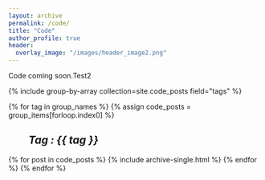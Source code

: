 ```yaml
---
layout: archive
permalink: /code/
title: "Code"
author_profile: true
header:
  overlay_image: "/images/header_image2.png"
---
```

Code coming soon.Test2

{% include group-by-array collection=site.code_posts field="tags" %}

{% for tag in group_names %}
  {% assign code_posts = group_items[forloop.index0] %}
  <h2 id="{{ tag | slugify }}"
   class="archive__subtitle"><i style="margin-left: 40px">Tag : {{ tag }}</i></h2>
  {% for post in code_posts %}
    {% include archive-single.html %}
  {% endfor %}
{% endfor %}
